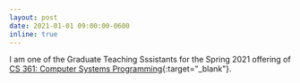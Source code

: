 ```yaml
---
layout: post
date: 2021-01-01 09:00:00-0600
inline: true
---
```


I am one of the Graduate Teaching Sssistants for the Spring 2021 offering
of [CS 361: Computer Systems Programming](https://www.cs.uic.edu/~ckanich/cs361/s21/){:target="\_blank"}.
